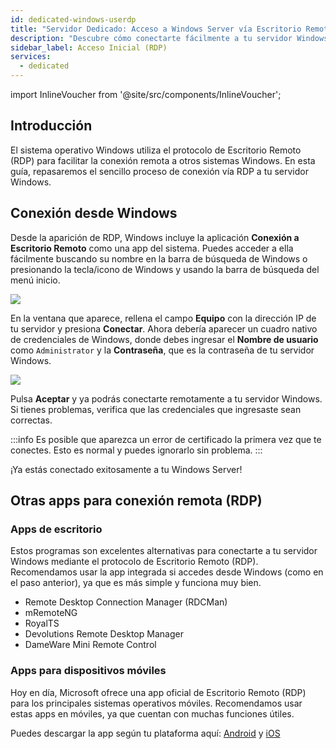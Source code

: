```yaml
---
id: dedicated-windows-userdp
title: "Servidor Dedicado: Acceso a Windows Server vía Escritorio Remoto (RDP)"
description: "Descubre cómo conectarte fácilmente a tu servidor Windows de forma remota usando RDP y acceder de manera segura desde varios dispositivos → Aprende más ahora"
sidebar_label: Acceso Inicial (RDP)
services:
  - dedicated
---
```


import InlineVoucher from '@site/src/components/InlineVoucher';

## Introducción

El sistema operativo Windows utiliza el protocolo de Escritorio Remoto (RDP) para facilitar la conexión remota a otros sistemas Windows. En esta guía, repasaremos el sencillo proceso de conexión vía RDP a tu servidor Windows.

<InlineVoucher />

## Conexión desde Windows

Desde la aparición de RDP, Windows incluye la aplicación **Conexión a Escritorio Remoto** como una app del sistema. Puedes acceder a ella fácilmente buscando su nombre en la barra de búsqueda de Windows o presionando la tecla/icono de Windows y usando la barra de búsqueda del menú inicio.

![](https://screensaver01.zap-hosting.com/index.php/s/TRfpNC3rACZ3KGB/preview)

En la ventana que aparece, rellena el campo **Equipo** con la dirección IP de tu servidor y presiona **Conectar**. Ahora debería aparecer un cuadro nativo de credenciales de Windows, donde debes ingresar el **Nombre de usuario** como `Administrator` y la **Contraseña**, que es la contraseña de tu servidor Windows.

![](https://screensaver01.zap-hosting.com/index.php/s/GCRs6KbGHz27HBS/preview)

Pulsa **Aceptar** y ya podrás conectarte remotamente a tu servidor Windows. Si tienes problemas, verifica que las credenciales que ingresaste sean correctas.

:::info
Es posible que aparezca un error de certificado la primera vez que te conectes. Esto es normal y puedes ignorarlo sin problema.
:::

¡Ya estás conectado exitosamente a tu Windows Server!

## Otras apps para conexión remota (RDP)

### Apps de escritorio

Estos programas son excelentes alternativas para conectarte a tu servidor Windows mediante el protocolo de Escritorio Remoto (RDP). Recomendamos usar la app integrada si accedes desde Windows (como en el paso anterior), ya que es más simple y funciona muy bien.

- Remote Desktop Connection Manager (RDCMan)
- mRemoteNG
- RoyalTS
- Devolutions Remote Desktop Manager
- DameWare Mini Remote Control

### Apps para dispositivos móviles

Hoy en día, Microsoft ofrece una app oficial de Escritorio Remoto (RDP) para los principales sistemas operativos móviles. Recomendamos usar estas apps en móviles, ya que cuentan con muchas funciones útiles.

Puedes descargar la app según tu plataforma aquí: [Android](https://play.google.com/store/apps/details?id=com.microsoft.rdc.androidx&hl=en) y [iOS](https://apps.apple.com/us/app/remote-desktop-mobile/id714464092)

<InlineVoucher />